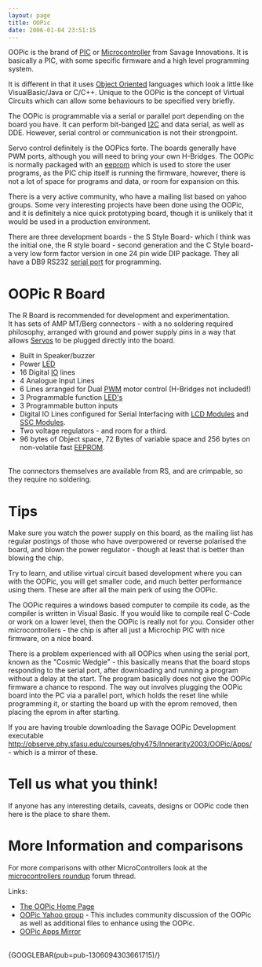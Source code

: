 ```yaml
---
layout: page
title: OOPic
date: 2006-01-04 23:51:15
---
```

<p>OOPic is the brand of <a class="wiki" href="/wiki/pic.html" title="PIC">PIC</a> or <a a="" brain="" class="wiki" for="" href="/wiki/microcontroller.html" robot="" title="A programmable digital controller (or ">Microcontroller</a> from Savage Innovations. It is basically a PIC, with some specific firmware and a high level programming system.
</p>
<p>It is different in that it uses <a class="wiki" href="/wiki/object_oriented.html" title="Object Oriented">Object Oriented</a> languages which look a little like VisualBasic/Java or C/C++. Unique to the OOPic is the concept of Virtual Circuits which can allow some behaviours to be specified very briefly.
</p>
<p>The OOPic is programmable via a serial or parallel port depending on the board you have. It can perform bit-banged <a class="wiki" href="/wiki/i2c.html" title="Inter Integrated Circuit bus">I2C</a> and data serial, as well as DDE. However, serial control or communication is not their strongpoint.
</p>
<p>Servo control definitely is the OOPics forte. The boards generally have PWM ports, although you will need to bring your own H-Bridges. The OOPic is normally packaged with an <a class="wiki" href="/wiki/eeprom.html" title="Electrically Erasable Programmable ROM">eeprom</a> which is used to store the user programs, as the PIC chip itself is running the firmware, however, there is not a lot of space for programs and data, or room for expansion on this.
</p>
<p>There is a very active community, who have a mailing list based on yahoo groups. Some very interesting projects have been done using the OOPic, and it is definitely a nice quick prototyping board, though it is unlikely that it would be used in a production environment.
</p>
<p>There are three development boards - the S Style Board- which I think was the initial one, the R style board - second generation and the C Style board- a very low form factor version in one 24 pin wide DIP package.  They all have a DB9 RS232 <a class="wiki" href="/wiki/serial_data_stream.html" title="Serial Data Stream">serial port</a> for programming.
</p>
<h1 id="OOPic_R_Board">OOPic R Board</h1>
<p>The R Board is recommended for development and experimentation.
<br/>It has sets of AMP MT/Berg connectors - with a no soldering required philosophy, arranged with ground and power supply pins in a way that allows <a class="wiki" href="/wiki/servo_motor.html" title="A motor with built in positioning control - easily interfaced with digital systems">Servos</a> to be plugged directly into the board.
</p>
<ul><li> Built in Speaker/buzzer
</li><li> Power <a class="wiki" href="/wiki/led.html" title="Light Emitting Diode">LED</a>
</li><li> 16 Digital <a class="wiki" href="/wiki/io.html" title="Input Output">IO</a> lines
</li><li> 4 Analogue Input Lines
</li><li> 6 Lines arranged for Dual <a class="wiki" href="/wiki/pwm.html" title="Pulse Width Modulation">PWM</a> motor control (H-Bridges not included!)
</li><li> 3 Programmable function <a class="wiki" href="/wiki/led.html" title="Light Emitting Diode">LED's</a>
</li><li> 3 Programmable button inputs
</li><li> Digital IO Lines configured for Serial Interfacing with <a class="wiki" href="/wiki/lcd.html" title="Liquid Crystal Display">LCD Modules</a> and <a class="wiki" href="/wiki/ssc.html" title="Serial Servo Controller">SSC Modules</a>.
</li><li> Two voltage regulators - and room for a third.
</li><li> 96 bytes of Object space, 72 Bytes of variable space and 256 bytes on non-volatile fast <a class="wiki" href="/wiki/eeprom.html" title="Electrically Erasable Programmable ROM">EEPROM</a>.
</li></ul><p>
<br/>The connectors themselves are available from RS, and are crimpable, so they require no soldering.
</p>
<h1 id="Tips">Tips</h1>
<p>Make sure you watch the power supply on this board, as the mailing list has regular postings of those who have overpowered or reverse polarised the board, and blown the power regulator - though at least that is better than blowing the chip.
</p>
<p>Try to learn, and utilise virtual circuit based development where you can with the OOPic, you will get smaller code, and much better performance using them. These are after all the main perk of using the OOPic.
</p>
<p>The OOPic requires a windows based computer to compile its code, as the compiler is written in Visual Basic. If you would like to compile real C-Code or work on a lower level, then the OOPic is really not for you. Consider other microcontrollers - the chip is after all just a Microchip PIC with nice firmware, on a nice board.
</p>
<p>There is a problem experienced with all OOPics when using the serial port, known as the "Cosmic Wedgie" - this basically means that the board stops responding to the serial port, after downloading and running a program without a delay at the start. The program basically does not give the OOPic firmware a chance to respond. The way out involves plugging the OOPic board into the PC via a parallel port, which holds the reset line while programming it, or starting the board up with the eprom removed, then placing the eprom in after starting.
</p>
<p>If you are having trouble downloading the Savage OOPic Development executable  <a href="http://observe.phy.sfasu.edu/courses/phy475/Innerarity2003/OOPic/Apps/" rel="external" target="_blank">http://observe.phy.sfasu.edu/courses/phy475/Innerarity2003/OOPic/Apps/</a> - which is a mirror of these.
</p>
<h1 id="Tell_us_what_you_think_">Tell us what you think!</h1>
<p>If anyone has any interesting details, caveats, designs or OOPic code then here is the place to share them.
</p>
<h1 id="More_Information_and_comparisons">More Information and comparisons</h1>
<p>For more comparisons with other MicroControllers look at the <a class="wiki" href="tiki-view_forum_thread.php?forumId=2&amp;comments_parentId=176" rel="">microcontrollers roundup</a> forum thread.
</p>
<p>Links:
</p>
<ul><li> <a href="http://oopic.com" rel="external" target="_blank">The OOPic Home Page</a>
</li><li> <a href="http://groups.yahoo.com/group/oopic" rel="external" target="_blank">OOPic Yahoo group</a> - This includes community discussion of the OOPic as well as additional files to enhance using the OOPic.
</li><li> <a href="http://observe.phy.sfasu.edu/courses/phy475/Innerarity2003/OOPic/Apps/" rel="external" target="_blank">OOPic Apps Mirror</a>
</li></ul><p>
<br/>{GOOGLEBAR(pub=pub-1306094303661715)/}
</p>
